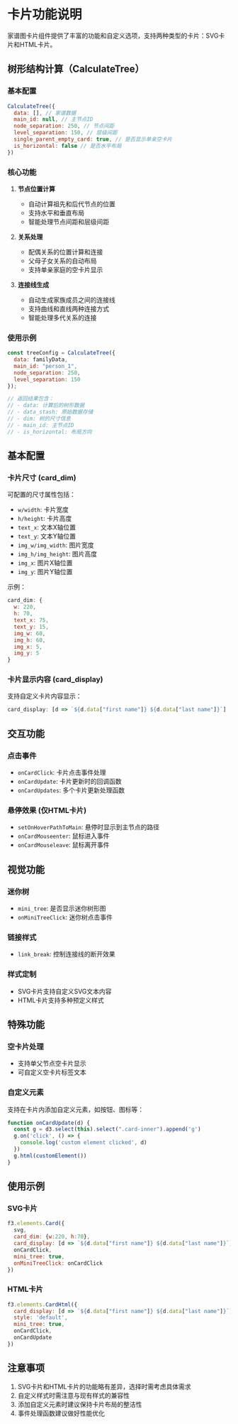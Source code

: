 # 卡片功能说明

家谱图卡片组件提供了丰富的功能和自定义选项，支持两种类型的卡片：SVG卡片和HTML卡片。

## 树形结构计算（CalculateTree）

### 基本配置

```javascript
CalculateTree({
  data: [], // 家谱数据
  main_id: null, // 主节点ID
  node_separation: 250, // 节点间距
  level_separation: 150, // 层级间距
  single_parent_empty_card: true, // 是否显示单亲空卡片
  is_horizontal: false // 是否水平布局
})
```

### 核心功能

1. **节点位置计算**
   - 自动计算祖先和后代节点的位置
   - 支持水平和垂直布局
   - 智能处理节点间距和层级间距

2. **关系处理**
   - 配偶关系的位置计算和连接
   - 父母子女关系的自动布局
   - 支持单亲家庭的空卡片显示

3. **连接线生成**
   - 自动生成家族成员之间的连接线
   - 支持曲线和直线两种连接方式
   - 智能处理多代关系的连接

### 使用示例

```javascript
const treeConfig = CalculateTree({
  data: familyData,
  main_id: "person_1",
  node_separation: 250,
  level_separation: 150
});

// 返回结果包含：
// - data: 计算后的树形数据
// - data_stash: 原始数据存储
// - dim: 树的尺寸信息
// - main_id: 主节点ID
// - is_horizontal: 布局方向
```

## 基本配置

### 卡片尺寸 (card_dim)

可配置的尺寸属性包括：
- `w/width`: 卡片宽度
- `h/height`: 卡片高度
- `text_x`: 文本X轴位置
- `text_y`: 文本Y轴位置
- `img_w/img_width`: 图片宽度
- `img_h/img_height`: 图片高度
- `img_x`: 图片X轴位置
- `img_y`: 图片Y轴位置

示例：
```javascript
card_dim: {
  w: 220,
  h: 70,
  text_x: 75,
  text_y: 15,
  img_w: 60,
  img_h: 60,
  img_x: 5,
  img_y: 5
}
```

### 卡片显示内容 (card_display)

支持自定义卡片内容显示：
```javascript
card_display: [d => `${d.data["first name"]} ${d.data["last name"]}`]
```

## 交互功能

### 点击事件

- `onCardClick`: 卡片点击事件处理
- `onCardUpdate`: 卡片更新时的回调函数
- `onCardUpdates`: 多个卡片更新处理函数

### 悬停效果 (仅HTML卡片)

- `setOnHoverPathToMain`: 悬停时显示到主节点的路径
- `onCardMouseenter`: 鼠标进入事件
- `onCardMouseleave`: 鼠标离开事件

## 视觉功能

### 迷你树

- `mini_tree`: 是否显示迷你树形图
- `onMiniTreeClick`: 迷你树点击事件

### 链接样式

- `link_break`: 控制连接线的断开效果

### 样式定制

- SVG卡片支持自定义SVG文本内容
- HTML卡片支持多种预定义样式

## 特殊功能

### 空卡片处理

- 支持单父节点空卡片显示
- 可自定义空卡片标签文本

### 自定义元素

支持在卡片内添加自定义元素，如按钮、图标等：
```javascript
function onCardUpdate(d) {
  const g = d3.select(this).select(".card-inner").append('g')
  g.on('click', () => {
    console.log('custom element clicked', d)
  })
  g.html(customElement())
}
```

## 使用示例

### SVG卡片

```javascript
f3.elements.Card({
  svg,
  card_dim: {w:220, h:70},
  card_display: [d => `${d.data["first name"]} ${d.data["last name"]}`],
  onCardClick,
  mini_tree: true,
  onMiniTreeClick: onCardClick
})
```

### HTML卡片

```javascript
f3.elements.CardHtml({
  card_display: [d => `${d.data["first name"]} ${d.data["last name"]}`],
  style: 'default',
  mini_tree: true,
  onCardClick,
  onCardUpdate
})
```

## 注意事项

1. SVG卡片和HTML卡片的功能略有差异，选择时需考虑具体需求
2. 自定义样式时需注意与现有样式的兼容性
3. 添加自定义元素时建议保持卡片布局的整洁性
4. 事件处理函数建议做好性能优化